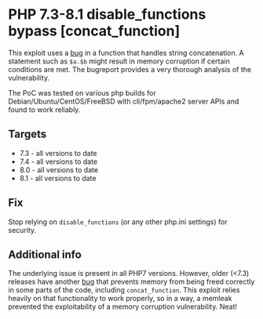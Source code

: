 # PHP 7.3-8.1 disable_functions bypass [concat_function]

This exploit uses a [bug](https://bugs.php.net/bug.php?id=81705) in a function that handles string concatenation. A statement such as `$a.$b` might result in memory corruption if certain conditions are met. The bugreport provides a very thorough analysis of the vulnerability. 

The PoC was tested on various php builds for Debian/Ubuntu/CentOS/FreeBSD with cli/fpm/apache2 server APIs and found to work reliably.

## Targets
  - 7.3 - all versions to date
  - 7.4 - all versions to date
  - 8.0 - all versions to date
  - 8.1 - all versions to date

## Fix
Stop relying on `disable_functions` (or any other php.ini settings) for security.

## Additional info
The underlying issue is present in all PHP7 versions. However, older (<7.3) releases have another [bug](https://github.com/php/php-src/commit/5898583e94462a6808b981b06dece2316979c8c1) that prevents memory from being freed correctly in some parts of the code, including `concat_function`. This exploit relies heavily on that functionality to work properly, so in a way, a memleak prevented the exploitability of a memory corruption vulnerability. Neat!
